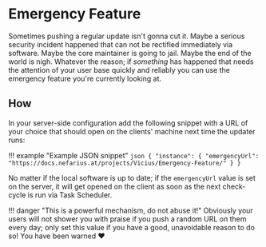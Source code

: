 # Emergency Feature

Sometimes pushing a regular update isn't gonna cut it. Maybe a serious security incident happened that can not be rectified immediately via software. Maybe the core maintainer is going to jail. Maybe the end of the world is nigh. Whatever the reason; if *something* has happened that needs the attention of your user base quickly and reliably you can use the emergency feature you're currently looking at.

## How

In your server-side configuration add the following snippet with a URL of your choice that should open on the clients' machine next time the updater runs:

!!! example "Example JSON snippet"
    ```json
    {
        "instance": {
            "emergencyUrl": "https://docs.nefarius.at/projects/Vicius/Emergency-Feature/"
        }
    }
    ```

No matter if the local software is up to date; if the `emergencyUrl` value is set on the server, it will get opened on the client as soon as the next check-cycle is run via Task Scheduler.

!!! danger "This is a powerful mechanism, do not abuse it!"
    Obviously your users will not shower you with praise if you push a random URL on them every day; only set this value if you have a good, unavoidable reason to do so! You have been warned ❤

